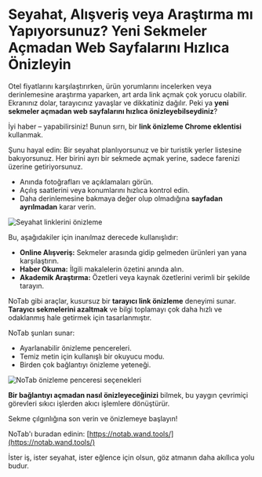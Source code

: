 
# Seyahat, Alışveriş veya Araştırma mı Yapıyorsunuz? Yeni Sekmeler Açmadan Web Sayfalarını Hızlıca Önizleyin

Otel fiyatlarını karşılaştırırken, ürün yorumlarını incelerken veya derinlemesine araştırma yaparken, art arda link açmak çok yorucu olabilir. Ekranınız dolar, tarayıcınız yavaşlar ve dikkatiniz dağılır. Peki ya **yeni sekmeler açmadan web sayfalarını hızlıca önizleyebilseydiniz**?

İyi haber – yapabilirsiniz! Bunun sırrı, bir **link önizleme Chrome eklentisi** kullanmak.

Şunu hayal edin: Bir seyahat planlıyorsunuz ve bir turistik yerler listesine bakıyorsunuz. Her birini ayrı bir sekmede açmak yerine, sadece farenizi üzerine getiriyorsunuz.
*   Anında fotoğrafları ve açıklamaları görün.
*   Açılış saatlerini veya konumlarını hızlıca kontrol edin.
*   Daha derinlemesine bakmaya değer olup olmadığına **sayfadan ayrılmadan** karar verin.

![Seyahat linklerini önizleme](images/notab1.png)

Bu, aşağıdakiler için inanılmaz derecede kullanışlıdır:
*   **Online Alışveriş:** Sekmeler arasında gidip gelmeden ürünleri yan yana karşılaştırın.
*   **Haber Okuma:** İlgili makalelerin özetini anında alın.
*   **Akademik Araştırma:** Özetleri veya kaynak özetlerini verimli bir şekilde tarayın.

NoTab gibi araçlar, kusursuz bir **tarayıcı link önizleme** deneyimi sunar. **Tarayıcı sekmelerini azaltmak** ve bilgi toplamayı çok daha hızlı ve odaklanmış hale getirmek için tasarlanmıştır.

NoTab şunları sunar:
*   Ayarlanabilir önizleme pencereleri.
*   Temiz metin için kullanışlı bir okuyucu modu.
*   Birden çok bağlantıyı önizleme yeteneği.

![NoTab önizleme penceresi seçenekleri](images/notab2.png)

**Bir bağlantıyı açmadan nasıl önizleyeceğinizi** bilmek, bu yaygın çevrimiçi görevleri sıkıcı işlerden akıcı işlemlere dönüştürür.

Sekme çılgınlığına son verin ve önizlemeye başlayın!

NoTab'ı buradan edinin: [https://notab.wand.tools/](https://notab.wand.tools/)

İster iş, ister seyahat, ister eğlence için olsun, göz atmanın daha akıllıca yolu budur.
